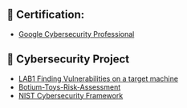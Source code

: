 <h2>📃 Certification:</h2>

- [Google Cybersecurity Professional](https://www.coursera.org/account/accomplishments/professional-cert/3S2KPZ6RQU5B)

<h2>💾 Cybersecurity Project </h2>

- [LAB1 Finding Vulnerabilities on a target machine](https://github.com/supakitboon/Lab-1.git)  
- [Botium-Toys-Risk-Assessment](https://github.com/supakitboon/Botium-Toys-Risk-Assessment)
- [NIST Cybersecurity Framework](https://github.com/supakitboon/NIST-Cybersecurity-Framework.git) 
